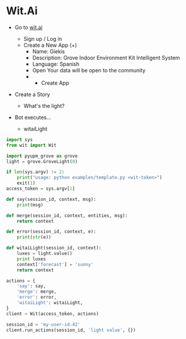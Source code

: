 # Wit.Ai

- Go to [wit.ai](https://wit.ai/)
  - Sign up / Log in
  - Create a New App (+)
    - Name: Giekis
    - Description: Grove Indoor Environment Kit Intelligent System
    - Language: Spanish
    - Open Your data will be open to the community
    - + Create App


- Create a Story 
  - What's the light?

- Bot executes...
  - witaiLight

```python
import sys
from wit import Wit

import pyupm_grove as grove
light = grove.GroveLight(0)

if len(sys.argv) != 2:
    print("usage: python examples/template.py <wit-token>")
    exit(1)
access_token = sys.argv[1]

def say(session_id, context, msg):
    print(msg)

def merge(session_id, context, entities, msg):
    return context

def error(session_id, context, e):
    print(str(e))

def witaiLight(session_id, context):
    luxes = light.value()
    print luxes    
    context['forecast'] = 'sunny'
    return context

actions = {
    'say': say,
    'merge': merge,
    'error': error,
    'witaiLight': witaiLight,
}
client = Wit(access_token, actions)

session_id = 'my-user-id-42'
client.run_actions(session_id, 'light value', {})
```
